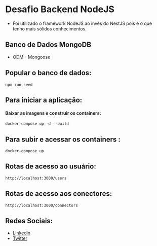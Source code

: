 # Desafio Backend NodeJS

- Foi utilizado o framework NodeJS ao invés do NestJS pois é o que tenho mais sólidos conhecimentos.

## Banco de Dados MongoDB

- ODM - Mongoose

## Popular o banco de dados:

```
npm run seed
```
## Para iniciar a aplicação:

#### Baixar as imagens e construir os containers:

```
docker-compose up -d --build
```

## Para subir e acessar os containers :

```
docker-compose up
```

## Rotas de acesso ao usuário:

```
http://localhost:3000/users
```

## Rotas de acesso aos conectores:

```
http://localhost:3000/connectors
```

## Redes Sociais:

- [Linkedin](https://www.linkedin.com/in/ayslan-fernandes-da-silva-5aa617171/)
- [Twitter](https://twitter.com/Ayslan_FS)
